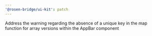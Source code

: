 ```yaml
---
'@rosen-bridge/ui-kit': patch
---
```


Address the warning regarding the absence of a unique key in the map function for array versions within the AppBar component

